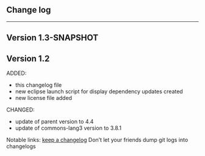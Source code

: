 ## Change log
----------------------

Version 1.3-SNAPSHOT
-------------

Version 1.2
-------------

ADDED:
 
- this changelog file
- new eclipse launch script for display dependency updates created
- new license file added

CHANGED:

- update of parent version to 4.4
- update of commons-lang3 version to 3.8.1

Notable links:
[keep a changelog](http://keepachangelog.com/en/1.0.0/) Don’t let your friends dump git logs into changelogs
